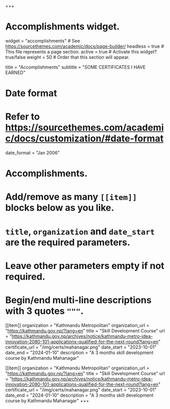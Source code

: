+++
# Accomplishments widget.
widget = "accomplishments"  # See https://sourcethemes.com/academic/docs/page-builder/
headless = true  # This file represents a page section.
active = true  # Activate this widget? true/false
weight = 50  # Order that this section will appear.

title = "Accomplish&shy;ments"
subtitle = "SOME CERTIFICATES I HAVE EARNED"

# Date format
#   Refer to https://sourcethemes.com/academic/docs/customization/#date-format
date_format = "Jan 2006"

# Accomplishments.
#   Add/remove as many `[[item]]` blocks below as you like.
#   `title`, `organization` and `date_start` are the required parameters.
#   Leave other parameters empty if not required.
#   Begin/end multi-line descriptions with 3 quotes `"""`.

[[item]]
  organization = "Kathmandu Metropolitan"
  organization_url = "https://kathmandu.gov.np/?lang=en"
  title = "Skill Development Course"
  url = "https://kathmandu.gov.np/archives/notice/kathmandu-metro-idea-innovation-2080-101-applications-qualified-for-the-next-round?lang=en"
  certificate_url = "/img/certs/mahanagar.png"
  date_start = "2023-10-01"
  date_end = "2024-01-10"
  description = "A 3 months skill development course by Kathmandu Mahanagar"

[[item]]
  organization = "Kathmandu Metropolitan"
  organization_url = "https://kathmandu.gov.np/?lang=en"
  title = "Skill Development Course"
  url = "https://kathmandu.gov.np/archives/notice/kathmandu-metro-idea-innovation-2080-101-applications-qualified-for-the-next-round?lang=en"
  certificate_url = "/img/certs/mahanagar.png"
  date_start = "2023-10-01"
  date_end = "2024-01-10"
  description = "A 3 months skill development course by Kathmandu Mahanagar"
+++
